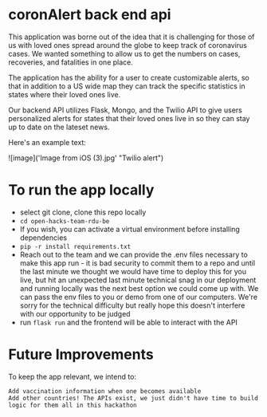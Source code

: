 # coronAlert back end api 

This application was borne out of the idea that it is challenging for those of us with loved ones spread around the globe to keep track of coronavirus cases. We wanted something to allow us to get the numbers on cases, recoveries, and fatalities in one place.

The application has the ability for a user to create customizable alerts, so that in addition to a US wide map they can track the specific statistics in states where their loved ones live.

Our backend API utilizes Flask, Mongo, and the Twilio API to give users personalized alerts for states that their loved ones live in so they can stay up to date on the lateset news. 

Here's an example text: 

![image]('Image from iOS (3).jpg' "Twilio alert")

# To run the app locally 

- select git clone, clone this repo locally
- `cd open-hacks-team-rdu-be` 
- If you wish, you can activate a virtual environment before installing dependencies 
- `pip -r install requirements.txt` 
- Reach out to the team and we can provide the .env files necessary to make this app run - it is bad security to commit them to a repo 
and until the last minute we thought we would have time to deploy this for you live, but hit an unexpected last minute technical 
snag in our deployment and running locally was the next best option we could come up with. We can pass the env files to you or demo 
from one of our computers. We're sorry for the technical difficulty but really hope this doesn't interfere with our opportunity to be 
judged 
- run `flask run` and the frontend will be able to interact with the API 

# Future Improvements 

To keep the app relevant, we intend to:

    Add vaccination information when one becomes available
    Add other countries! The APIs exist, we just didn't have time to build logic for them all in this hackathon

